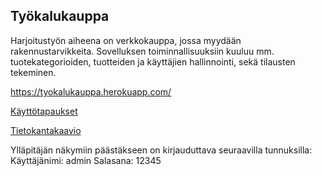 ﻿## Työkalukauppa

Harjoitustyön aiheena on verkkokauppa, jossa myydään rakennustarvikkeita. Sovelluksen toiminnallisuuksiin kuuluu mm. tuotekategorioiden, tuotteiden ja käyttäjien hallinnointi, sekä tilausten tekeminen.

<https://tyokalukauppa.herokuapp.com/>

[Käyttötapaukset](documentation/Käyttötapaukset.md)

[Tietokantakaavio](documentation/Tietokantakaavio.png)

Ylläpitäjän näkymiin päästäkseen on kirjauduttava seuraavilla tunnuksilla:
Käyttäjänimi: admin
Salasana: 12345
